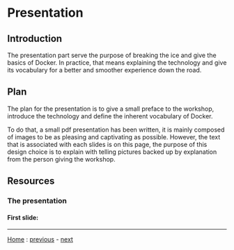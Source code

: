 # Presentation

## Introduction
The presentation part serve the purpose of breaking the ice and give the basics
of Docker. In practice, that means explaining the technology and give its
vocabulary for a better and smoother experience down the road.


## Plan
The plan for the presentation is to give a small preface to the workshop,
introduce the technology and define the inherent vocabulary of Docker.

To do that, a small pdf presentation has been written, it is mainly composed of
images to be as pleasing and captivating as possible. However, the text that is
associated with each slides is on this page, the purpose of this design choice
is to explain with telling pictures backed up by explanation from the person
giving the workshop.


## Resources

### The presentation

#### First slide:


---
[Home](../README.md) :
[previous](../Presentation/README.md) -
[next](../Docker/README.md)

